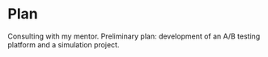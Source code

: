 # Plan
Consulting with my mentor.
Preliminary plan: development of an A/B testing platform and a simulation project.
